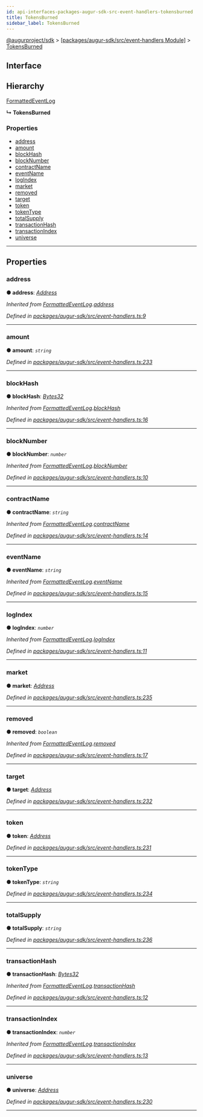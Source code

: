 ```yaml
---
id: api-interfaces-packages-augur-sdk-src-event-handlers-tokensburned
title: TokensBurned
sidebar_label: TokensBurned
---
```


[@augurproject/sdk](api-readme.md) > [[packages/augur-sdk/src/event-handlers Module]](api-modules-packages-augur-sdk-src-event-handlers-module.md) > [TokensBurned](api-interfaces-packages-augur-sdk-src-event-handlers-tokensburned.md)

## Interface

## Hierarchy

 [FormattedEventLog](api-interfaces-packages-augur-sdk-src-event-handlers-formattedeventlog.md)

**↳ TokensBurned**

### Properties

* [address](api-interfaces-packages-augur-sdk-src-event-handlers-tokensburned.md#address)
* [amount](api-interfaces-packages-augur-sdk-src-event-handlers-tokensburned.md#amount)
* [blockHash](api-interfaces-packages-augur-sdk-src-event-handlers-tokensburned.md#blockhash)
* [blockNumber](api-interfaces-packages-augur-sdk-src-event-handlers-tokensburned.md#blocknumber)
* [contractName](api-interfaces-packages-augur-sdk-src-event-handlers-tokensburned.md#contractname)
* [eventName](api-interfaces-packages-augur-sdk-src-event-handlers-tokensburned.md#eventname)
* [logIndex](api-interfaces-packages-augur-sdk-src-event-handlers-tokensburned.md#logindex)
* [market](api-interfaces-packages-augur-sdk-src-event-handlers-tokensburned.md#market)
* [removed](api-interfaces-packages-augur-sdk-src-event-handlers-tokensburned.md#removed)
* [target](api-interfaces-packages-augur-sdk-src-event-handlers-tokensburned.md#target)
* [token](api-interfaces-packages-augur-sdk-src-event-handlers-tokensburned.md#token)
* [tokenType](api-interfaces-packages-augur-sdk-src-event-handlers-tokensburned.md#tokentype)
* [totalSupply](api-interfaces-packages-augur-sdk-src-event-handlers-tokensburned.md#totalsupply)
* [transactionHash](api-interfaces-packages-augur-sdk-src-event-handlers-tokensburned.md#transactionhash)
* [transactionIndex](api-interfaces-packages-augur-sdk-src-event-handlers-tokensburned.md#transactionindex)
* [universe](api-interfaces-packages-augur-sdk-src-event-handlers-tokensburned.md#universe)

---

## Properties

<a id="address"></a>

###  address

**● address**: *[Address](api-modules-packages-augur-sdk-src-event-handlers-module.md#address)*

*Inherited from [FormattedEventLog](api-interfaces-packages-augur-sdk-src-event-handlers-formattedeventlog.md).[address](api-interfaces-packages-augur-sdk-src-event-handlers-formattedeventlog.md#address)*

*Defined in [packages/augur-sdk/src/event-handlers.ts:9](https://github.com/AugurProject/augur/blob/a689f5d0f9/packages/augur-sdk/src/event-handlers.ts#L9)*

___
<a id="amount"></a>

###  amount

**● amount**: *`string`*

*Defined in [packages/augur-sdk/src/event-handlers.ts:233](https://github.com/AugurProject/augur/blob/a689f5d0f9/packages/augur-sdk/src/event-handlers.ts#L233)*

___
<a id="blockhash"></a>

###  blockHash

**● blockHash**: *[Bytes32](api-modules-packages-augur-sdk-src-event-handlers-module.md#bytes32)*

*Inherited from [FormattedEventLog](api-interfaces-packages-augur-sdk-src-event-handlers-formattedeventlog.md).[blockHash](api-interfaces-packages-augur-sdk-src-event-handlers-formattedeventlog.md#blockhash)*

*Defined in [packages/augur-sdk/src/event-handlers.ts:16](https://github.com/AugurProject/augur/blob/a689f5d0f9/packages/augur-sdk/src/event-handlers.ts#L16)*

___
<a id="blocknumber"></a>

###  blockNumber

**● blockNumber**: *`number`*

*Inherited from [FormattedEventLog](api-interfaces-packages-augur-sdk-src-event-handlers-formattedeventlog.md).[blockNumber](api-interfaces-packages-augur-sdk-src-event-handlers-formattedeventlog.md#blocknumber)*

*Defined in [packages/augur-sdk/src/event-handlers.ts:10](https://github.com/AugurProject/augur/blob/a689f5d0f9/packages/augur-sdk/src/event-handlers.ts#L10)*

___
<a id="contractname"></a>

###  contractName

**● contractName**: *`string`*

*Inherited from [FormattedEventLog](api-interfaces-packages-augur-sdk-src-event-handlers-formattedeventlog.md).[contractName](api-interfaces-packages-augur-sdk-src-event-handlers-formattedeventlog.md#contractname)*

*Defined in [packages/augur-sdk/src/event-handlers.ts:14](https://github.com/AugurProject/augur/blob/a689f5d0f9/packages/augur-sdk/src/event-handlers.ts#L14)*

___
<a id="eventname"></a>

###  eventName

**● eventName**: *`string`*

*Inherited from [FormattedEventLog](api-interfaces-packages-augur-sdk-src-event-handlers-formattedeventlog.md).[eventName](api-interfaces-packages-augur-sdk-src-event-handlers-formattedeventlog.md#eventname)*

*Defined in [packages/augur-sdk/src/event-handlers.ts:15](https://github.com/AugurProject/augur/blob/a689f5d0f9/packages/augur-sdk/src/event-handlers.ts#L15)*

___
<a id="logindex"></a>

###  logIndex

**● logIndex**: *`number`*

*Inherited from [FormattedEventLog](api-interfaces-packages-augur-sdk-src-event-handlers-formattedeventlog.md).[logIndex](api-interfaces-packages-augur-sdk-src-event-handlers-formattedeventlog.md#logindex)*

*Defined in [packages/augur-sdk/src/event-handlers.ts:11](https://github.com/AugurProject/augur/blob/a689f5d0f9/packages/augur-sdk/src/event-handlers.ts#L11)*

___
<a id="market"></a>

###  market

**● market**: *[Address](api-modules-packages-augur-sdk-src-event-handlers-module.md#address)*

*Defined in [packages/augur-sdk/src/event-handlers.ts:235](https://github.com/AugurProject/augur/blob/a689f5d0f9/packages/augur-sdk/src/event-handlers.ts#L235)*

___
<a id="removed"></a>

###  removed

**● removed**: *`boolean`*

*Inherited from [FormattedEventLog](api-interfaces-packages-augur-sdk-src-event-handlers-formattedeventlog.md).[removed](api-interfaces-packages-augur-sdk-src-event-handlers-formattedeventlog.md#removed)*

*Defined in [packages/augur-sdk/src/event-handlers.ts:17](https://github.com/AugurProject/augur/blob/a689f5d0f9/packages/augur-sdk/src/event-handlers.ts#L17)*

___
<a id="target"></a>

###  target

**● target**: *[Address](api-modules-packages-augur-sdk-src-event-handlers-module.md#address)*

*Defined in [packages/augur-sdk/src/event-handlers.ts:232](https://github.com/AugurProject/augur/blob/a689f5d0f9/packages/augur-sdk/src/event-handlers.ts#L232)*

___
<a id="token"></a>

###  token

**● token**: *[Address](api-modules-packages-augur-sdk-src-event-handlers-module.md#address)*

*Defined in [packages/augur-sdk/src/event-handlers.ts:231](https://github.com/AugurProject/augur/blob/a689f5d0f9/packages/augur-sdk/src/event-handlers.ts#L231)*

___
<a id="tokentype"></a>

###  tokenType

**● tokenType**: *`string`*

*Defined in [packages/augur-sdk/src/event-handlers.ts:234](https://github.com/AugurProject/augur/blob/a689f5d0f9/packages/augur-sdk/src/event-handlers.ts#L234)*

___
<a id="totalsupply"></a>

###  totalSupply

**● totalSupply**: *`string`*

*Defined in [packages/augur-sdk/src/event-handlers.ts:236](https://github.com/AugurProject/augur/blob/a689f5d0f9/packages/augur-sdk/src/event-handlers.ts#L236)*

___
<a id="transactionhash"></a>

###  transactionHash

**● transactionHash**: *[Bytes32](api-modules-packages-augur-sdk-src-event-handlers-module.md#bytes32)*

*Inherited from [FormattedEventLog](api-interfaces-packages-augur-sdk-src-event-handlers-formattedeventlog.md).[transactionHash](api-interfaces-packages-augur-sdk-src-event-handlers-formattedeventlog.md#transactionhash)*

*Defined in [packages/augur-sdk/src/event-handlers.ts:12](https://github.com/AugurProject/augur/blob/a689f5d0f9/packages/augur-sdk/src/event-handlers.ts#L12)*

___
<a id="transactionindex"></a>

###  transactionIndex

**● transactionIndex**: *`number`*

*Inherited from [FormattedEventLog](api-interfaces-packages-augur-sdk-src-event-handlers-formattedeventlog.md).[transactionIndex](api-interfaces-packages-augur-sdk-src-event-handlers-formattedeventlog.md#transactionindex)*

*Defined in [packages/augur-sdk/src/event-handlers.ts:13](https://github.com/AugurProject/augur/blob/a689f5d0f9/packages/augur-sdk/src/event-handlers.ts#L13)*

___
<a id="universe"></a>

###  universe

**● universe**: *[Address](api-modules-packages-augur-sdk-src-event-handlers-module.md#address)*

*Defined in [packages/augur-sdk/src/event-handlers.ts:230](https://github.com/AugurProject/augur/blob/a689f5d0f9/packages/augur-sdk/src/event-handlers.ts#L230)*

___

